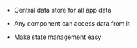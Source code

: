- Central data store for all app data

- Any component can access data from it

- Make state management easy